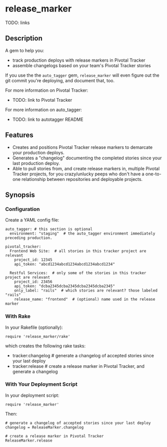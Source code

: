 # release\_marker

TODO: links

## Description

A gem to help you:

* track production deploys with release markers in Pivotal Tracker
* assemble changelogs based on your team's Pivotal Tracker stories

If you use the the `auto_tagger` gem, `release_marker` will even
figure out the git commit you're deploying, and document that, too.

For more information on Pivotal Tracker:

* TODO: link to Pivotal Tracker

For more information on auto_tagger:

* TODO: link to autotagger README


## Features

* Creates and positions Pivotal Tracker release markers to demarcate
  your production deploys.
* Generates a "changelog" documenting the completed stories since your
  last production deploy.
* Able to pull stories from, and create release markers in, multiple
  Pivotal Tracker projects, for you crazy/unlucky peeps who don't have
  a one-to-one relationship between repositories and deployable
  projects.

## Synopsis

### Configuration

Create a YAML config file:

    auto_tagger: # this section is optional
      environment: "staging"  # the auto_tagger environment immediately preceding production.
    
    pivotal_tracker:
      Frontend Web Site:  # all stories in this tracker project are relevant
        project_id: 12345
        api_token: "abcd1234abcd1234abcd1234abcd1234"
      
      Restful Services:  # only some of the stories in this tracker project are relevant
        project_id: 23456
        api_token: "dcba2345dcba2345dcba2345dcba2345"
        only_label: "rails"  # which stories are relevant? those labeled "rails"
        release_name: "frontend"  # (optional) name used in the release marker
    
### With Rake

In your Rakefile (optionally):

    require 'release_marker/rake'

which creates the following rake tasks:

* tracker:changelog # generate a changelog of accepted stories since your last deploy
* tracker:release # create a release marker in Pivotal Tracker, and generate a changelog

### With Your Deployment Script

In your deployment script:

    require 'release_marker'

Then:

    # generate a changelog of accepted stories since your last deploy
    changelog = ReleaseMarker.changelog

    # create a release marker in Pivotal Tracker
    ReleaseMarker.release
